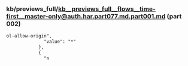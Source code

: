 ### kb/previews_full/kb__previews_full__flows__time-first__master-only@auth.har.part077.md.part001.md (part 002)

```md
ol-allow-origin",
              "value": "*"
            },
            {
              "n
```

```
